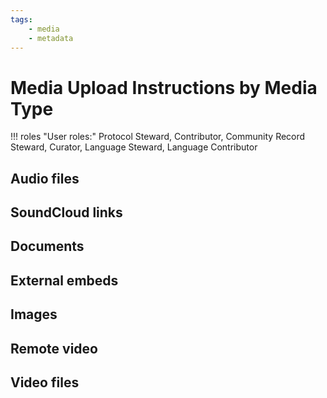 ```yaml
---
tags: 
    - media
    - metadata
---
```

# Media Upload Instructions by Media Type

!!! roles "User roles:"
	Protocol Steward, Contributor, Community Record Steward, Curator, Language Steward, Language Contributor 


## Audio files

## SoundCloud links

## Documents

## External embeds

## Images

## Remote video

## Video files

